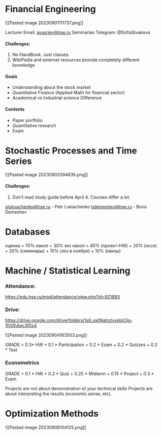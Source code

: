 
# Financial Engineering

![[Pasted image 20230901111737.png]]

Lecturer Email: avasriev@hse.ru
Seminarian Telegram: @SofiaSivakova
#### Challenges: 
1) No HandBook. Just classes.
2) WikiPedia and externet resources provide completely different knowledge

#### Goals
- Understanding about the stock market
- Quantitative Finance (Applied Math for financial sector)
- Academical vs Industrial science Difference

#### Contents
- Paper portfolio
- Quantitative research
- Exam

# Stochastic Processes and Time Series
![[Pasted image 20230902094635.png]]
#### Challenges: 
1) Don't read study guide before April 4. Courses differ a lot.

plukyachenko@hse.ru - Petr Lukiachenko
bdemeshev@hse.ru - Boris Demeshev


# Databases
оценка = 70% накоп + 30% экз
накоп = 40% (проект-HW) + 20% (эссе) +  20% (семинары) + 10% (экз в ноябре) + 10% (квизы)


# Machine / Statistical Learning

### Attendance:
https://edu.hse.ru/mod/attendance/view.php?id=921893
### Drive:
https://drive.google.com/drive/folders/1s6_va0NahztyxobG3g-1IVGhAec3f0x4

![[Pasted image 20230904163503.png]]


GRADE = 0.3* HW + 0.1 * Participation + 0.2 * Exam + 0.2 * Quizzes + 0.2 * Test

### Econometrics

GRADE = 0.1 * HW + 0.2 * Quiz + 0.25 * Midterm + 0.15 * Project + 0.3 * Exam

Projects are not about demonstration of your technical skills
Projects are about interpreting the results (economic sense, etc).


# Optimization Methods
![[Pasted image 20230908104125.png]]